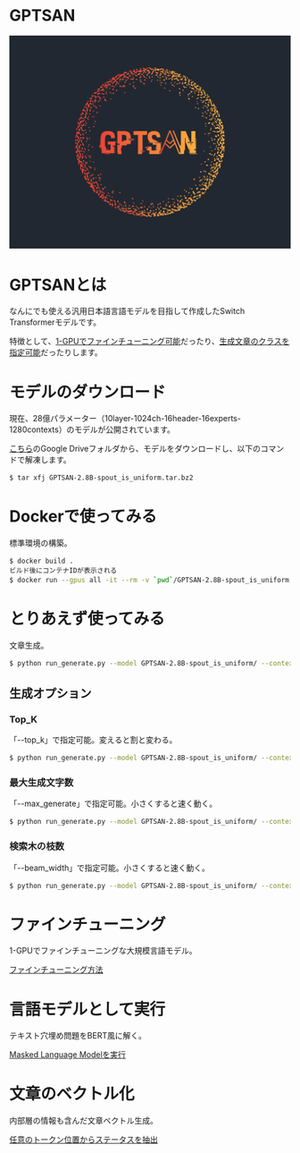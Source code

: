 # GPTSAN

![model](report/logo-bk.png)


# GPTSANとは

なんにでも使える汎用日本語言語モデルを目指して作成したSwitch Transformerモデルです。

特徴として、[1-GPUでファインチューニング可能](report/finetune.md#gpu)だったり、[生成文章のクラスを指定可能](report/finetune.md#sqout)だったりします。


# モデルのダウンロード


現在、28億パラメーター（10layer-1024ch-16header-16experts-1280contexts）のモデルが公開されています。

[こちら](https://drive.google.com/drive/folders/1ci17cB4StbXTAmiJ2VaN8hHIqU3Aj2Y8)のGoogle Driveフォルダから、モデルをダウンロードし、以下のコマンドで解凍します。

```sh
$ tar xfj GPTSAN-2.8B-spout_is_uniform.tar.bz2
```

# Dockerで使ってみる

標準環境の構築。

```sh
$ docker build .
ビルド後にコンテナIDが表示される
$ docker run --gpus all -it --rm -v `pwd`/GPTSAN-2.8B-spout_is_uniform:/tf/GPTSAN/GPTSAN-2.8B-spout_is_uniform <コンテナID> python run_generate.py --model GPTSAN-2.8B-spout_is_uniform/ --context "武田信玄は、戦国 時代ファンならぜひ押さえておきたい名将の一人。天下統一を目指し勢いに乗る織田信長からも、一目置かれていたと"
```

# とりあえず使ってみる

文章生成。

```sh
$ python run_generate.py --model GPTSAN-2.8B-spout_is_uniform/ --context "武田信玄は、戦国 時代ファンならぜひ押さえておきたい名将の一人。天下統一を目指し勢いに乗る織田信長からも、一目置かれていたと"
```

## 生成オプション

### Top_K

「--top_k」で指定可能。変えると割と変わる。

```sh
$ python run_generate.py --model GPTSAN-2.8B-spout_is_uniform/ --context "武田信玄は、戦国 時代ファンならぜひ押さえておきたい名将の一人。天下統一を目指し勢いに乗る織田信長からも、一目置かれていたと" --top_k 100
```

### 最大生成文字数

「--max_generate」で指定可能。小さくすると速く動く。

```sh
$ python run_generate.py --model GPTSAN-2.8B-spout_is_uniform/ --context "武田信玄は、戦国 時代ファンならぜひ押さえておきたい名将の一人。天下統一を目指し勢いに乗る織田信長からも、一目置かれていたと" --max_generate 100
```

### 検索木の枝数

「--beam_width」で指定可能。小さくすると速く動く。

```sh
$ python run_generate.py --model GPTSAN-2.8B-spout_is_uniform/ --context "武田信玄は、戦国 時代ファンならぜひ押さえておきたい名将の一人。天下統一を目指し勢いに乗る織田信長からも、一目置かれていたと" --beam_width 1
```


# ファインチューニング

1-GPUでファインチューニングな大規模言語モデル。

[ファインチューニング方法](report/finetune.md)


# 言語モデルとして実行

テキスト穴埋め問題をBERT風に解く。

[Masked Language Modelを実行](report/model.md#mlm)


# 文章のベクトル化

内部層の情報も含んだ文章ベクトル生成。

[任意のトークン位置からステータスを抽出](report/model.md#vectorize)
